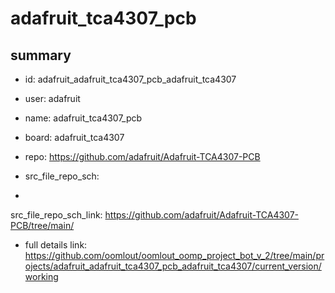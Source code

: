 # adafruit_tca4307_pcb
 
## summary 
* id: adafruit_adafruit_tca4307_pcb_adafruit_tca4307
* user: adafruit
* name: adafruit_tca4307_pcb
* board: adafruit_tca4307
* repo: https://github.com/adafruit/Adafruit-TCA4307-PCB



* src_file_repo_sch: 
*
 src_file_repo_sch_link: https://github.com/adafruit/Adafruit-TCA4307-PCB/tree/main/
* full details link: https://github.com/oomlout/oomlout_oomp_project_bot_v_2/tree/main/projects/adafruit_adafruit_tca4307_pcb_adafruit_tca4307/current_version/working  






